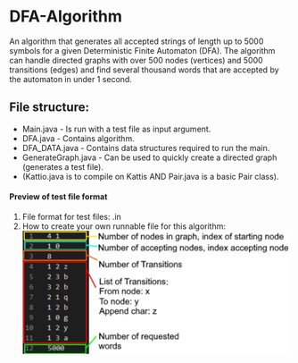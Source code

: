 # DFA-Algorithm
An algorithm that generates all accepted strings of length up to 5000 symbols for a given Deterministic Finite Automaton (DFA). The algorithm can handle directed graphs with over 500 nodes (vertices) and 5000 transitions (edges) and find several thousand words that are accepted by the automaton in under 1 second.

## File structure:
- Main.java - Is run with a test file as input argument.
- DFA.java - Contains algorithm.
- DFA_DATA.java - Contains data structures required to run the main.
- GenerateGraph.java - Can be used to quickly create a directed graph (generates a test file).  
- (Kattio.java is to compile on Kattis AND Pair.java is a basic Pair class).

#### Preview of test file format
1. File format for test files: .in
2. How to create your own runnable file for this algorithm:
![Image of how test files should look like](ImagesReadme/testfileFormat.png)
